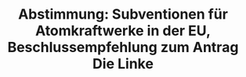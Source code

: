 ---
abstimmung:
  abstimmung: 5
  bundestagssitzung: 115
  datum: 2. Juli 2015
  legislaturperiode: 18
categories:
- Energie
- Wirtschaft
data:
- title: Abstimmungsergebnis 20150702_5-data.pdf
  url: /res/abstimmungsliste/20150702_5-data.pdf
- title: Abstimmungsergebnis 20150702_5_xls-data.csv
  url: /res/abstimmungsliste/csv/20150702_5_xls-data.csv
documents:
- local: /res/abstimmungsdaten/018-115-05/1804215.pdf
  title: Drucksache 18/04215.pdf
  url: http://dip21.bundestag.de/dip21/btd/18/042/1804215.pdf
- local: /res/abstimmungsdaten/018-115-05/1805417.pdf
  title: Drucksache 18/05417.pdf
  url: http://dip21.bundestag.de/dip21/btd/18/054/1805417.pdf
ergebnis:
  cdu/csu:
    enthaltung: 0
    gesamt: 311
    ja: 291
    nein: 0
    nichtabgegeben: 20
    ungueltig: 0
  die.linke:
    enthaltung: 0
    gesamt: 64
    ja: 0
    nein: 58
    nichtabgegeben: 6
    ungueltig: 0
  file: 20150702_5_xls-data.csv
  gruenen:
    enthaltung: 0
    gesamt: 63
    ja: 0
    nein: 54
    nichtabgegeben: 9
    ungueltig: 0
  spd:
    enthaltung: 2
    gesamt: 193
    ja: 178
    nein: 1
    nichtabgegeben: 12
    ungueltig: 0
layout: abstimmung
links:
- title: https://www.bundestag.de/parlament/plenum/abstimmung/abstimmung?id=350
  url: https://www.bundestag.de/parlament/plenum/abstimmung/abstimmung?id=350
- title: http://www.abgeordnetenwatch.de/neubausubventionen_fuer_atomkraftwerke_in_der_eu_verhindern-1105-756.html
  url: http://www.abgeordnetenwatch.de/neubausubventionen_fuer_atomkraftwerke_in_der_eu_verhindern-1105-756.html
preview: 'Deutscher Bundestag


  115. Sitzung des Deutschen Bundestages

  am Donnerstag, 2.Juli 2015


  Endgültiges Ergebnis der Namentlichen Abstimmung Nr. 5


  Beschlussempfehlung des Ausschusses für Wirtschaft und Energie (9. Ausschuss)

  zu dem Antrag der Abgeordneten Eva Bulling-Schröter, Caren Lay, Dr. Dietmar Bartsch,

  weiterer Abgeordneter und der Fraktion DIE LINKE.

  Aktiv gegen Subventionen für den Neubau von Atomkraftwerken in der EU

  - Drucksachen 18/4215 und 18/5417 -


  Abgegebene Stimmen insgesamt:


  584


  Nicht abgegebene Stimmen:

  Ja-Stimmen:


  47

  469


  Nein-Stimmen:


  113


  Enthaltungen:


  2


  Ungültige:


  0


  Berlin, den 02.07.2015


  Beginn: 21:19

  Ende: 21:22

  '
tags:
- Kernenergie
- AKW
- EU
- Subventionen
- Hinkley Point C
title: 'Abstimmung: Subventionen für Atomkraftwerke in der EU, Beschlussempfehlung
  zum Antrag Die Linke'
---